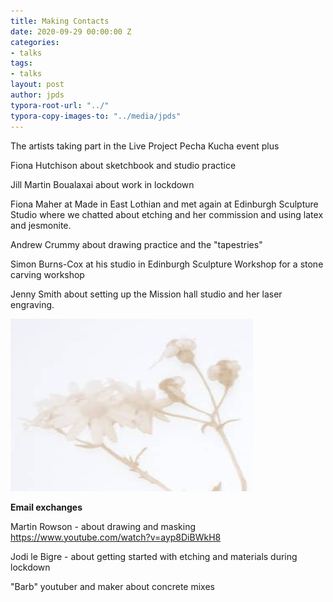 ```yaml
---
title: Making Contacts
date: 2020-09-29 00:00:00 Z
categories:
- talks
tags:
- talks
layout: post
author: jpds
typora-root-url: "../"
typora-copy-images-to: "../media/jpds"
---
```




The artists taking part in the Live Project Pecha Kucha event plus

Fiona Hutchison about sketchbook and studio practice 

Jill Martin Boualaxai about work in lockdown  

Fiona Maher at Made in East Lothian and met again at Edinburgh Sculpture Studio where we chatted about etching and her commission and using latex and jesmonite.

Andrew Crummy about drawing practice and the "tapestries"

Simon Burns-Cox at his studio in Edinburgh Sculpture Workshop for a stone carving workshop 

Jenny Smith about setting up the Mission hall studio and her laser engraving.

![image-20210507142540263](/media/jpds/image-20210507142540263.png)



**Email exchanges** 

Martin Rowson - about drawing and masking https://www.youtube.com/watch?v=ayp8DiBWkH8

Jodi le Bigre - about getting started with  etching and materials during lockdown

"Barb" youtuber and maker about concrete mixes

